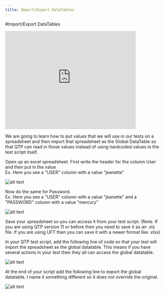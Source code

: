 ```yaml
---
title: Import/Export DataTables
---
```


#Import/Export DataTables

<iframe width="420" height="315" src="https://www.youtube.com/embed/HSkuRUSRjQg" frameborder="0" allowfullscreen></iframe>

We are going to learn how to put values that we will use in  our tests on a spreadsheet and then import that spreadsheet as the Global DataTable so that QTP can read in those values instead of using hardcoded values in the test script itself. 

Open up an excel spreadsheet.
First write the header for the column User and then put in the value
<br />
    Ex. Here you see a "USER" column with a value "jeanette" 

![alt text](https://cloud.githubusercontent.com/assets/10998057/10349774/c0988a18-6d05-11e5-8459-856918c28747.PNG "User")

Now do the same for Password.
<br />
    Ex. Here you see a "USER" column with a value "jeanette" and a "PASSWORD" column with a value "mercury"

![alt text](https://cloud.githubusercontent.com/assets/10998057/10349795/ddca614c-6d05-11e5-9a9a-5415e7f6a3c4.PNG "Password")

Save your spreadsheet so you can access it from your test script. (Note. If you are using QTP version 11 or before then you need to save it as an .xls file. If you are using UFT then you can save it with a newer format like .xlsx)

In your QTP test script, add the following line of code so that your test will import the spreadsheet as the global datatable. This means if you have several actions in your test then they all can access the global datatable.

![alt text](https://cloud.githubusercontent.com/assets/10998057/10349993/2c4dc7d6-6d07-11e5-8577-8af76de50b5a.PNG "DataTable")

At the end of your script add the following line to export the global datatable. I name it something different so it does not override the original. 

![alt text](https://cloud.githubusercontent.com/assets/10998057/10459115/b48dfcb6-7193-11e5-848d-b7d7da068073.PNG "Export")





